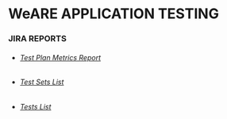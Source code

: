 # WeARE APPLICATION TESTING



### JIRA REPORTS

* ###### [Test Plan Metrics Report](https://team7a50.atlassian.net/plugins/servlet/ac/com.xpandit.plugins.xray/testplans-metrics-report-page?project.key=FP&project.id=10002&ac.reportId=6532357b70b9f096d048215e)

* ###### [Test Sets List](https://team7a50.atlassian.net/plugins/servlet/ac/com.xpandit.plugins.xray/testsets-report-page?project.key=FP&project.id=10002&ac.reportId=653245e234ab45d35ec8f27b)

* ###### [Tests List](https://team7a50.atlassian.net/plugins/servlet/ac/com.xpandit.plugins.xray/tests-report-page?project.key=FP&project.id=10002&ac.reportId=653248045463e962b3be3669)
